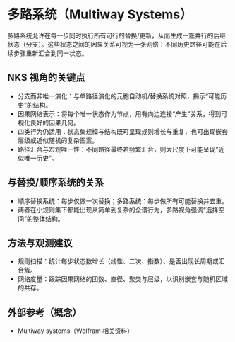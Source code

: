 # 多路系统（Multiway Systems）

多路系统允许在每一步同时执行所有可行的替换/更新，从而生成一簇并行的后继状态（分支）。这些状态之间的因果关系可视为一张网络：不同历史路径可能在后续步骤重新汇合到同一状态。

## NKS 视角的关键点
- 分支而非唯一演化：与单路径演化的元胞自动机/替换系统对照，揭示“可能历史”的结构。
- 因果网络表示：将每个唯一状态作为节点，用有向边连接“产生”关系，得到可视化良好的因果几何。
- 四类行为仍适用：状态集规模与结构既可呈现规则增长与重复，也可出现嵌套层级或近似随机的复杂图案。
- 路径汇合与宏观唯一性：不同路径最终若频繁汇合，则大尺度下可能呈现“近似唯一历史”。

## 与替换/顺序系统的关系
- 顺序替换系统：每步仅做一次替换；多路系统：每步做所有可能替换并去重。
- 两者在小规则集下都能出现从简单到复杂的全谱行为，多路视角强调“选择空间”的整体结构。

## 方法与观测建议
- 规则扫描：统计每步状态数增长（线性、二次、指数）、是否出现长周期或汇合簇。
- 网络度量：跟踪因果网络的团数、直径、聚类与层级，以识别嵌套与随机区域的共存。

## 外部参考（概念）
- Multiway systems（Wolfram 相关资料）
